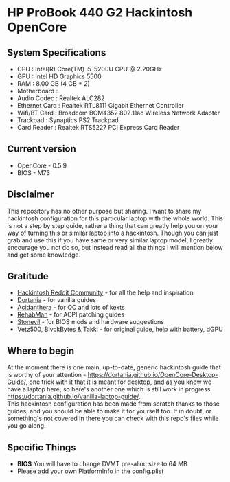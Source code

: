 # HP ProBook 440 G2 Hackintosh OpenCore
## System Specifications
  *  CPU : Intel(R) Core(TM) i5-5200U CPU @ 2.20GHz
  *  GPU : Intel HD Graphics 5500
  *  RAM : 8.00 GB (4 GB * 2)
  *  Motherboard : 
  *  Audio Codec : Realtek ALC282
  *  Ethernet Card : Realtek RTL8111 Gigabit Ethernet Controller 
  *  Wifi/BT Card : Broadcom BCM4352 802.11ac Wireless Network Adapter 
  *  Trackpad : Synaptics PS2 Trackpad
  *  Card Reader : Realtek RTS5227 PCI Express Card Reader

## Current version
* OpenCore - 0.5.9
* BIOS - M73 

## Disclaimer
This repository has no other purpose but sharing.
I want to share my hackintosh configuration for this particular laptop with the whole world.
This is not a step by step guide, rather a thing that can greatly help you on your way of turning this or similar laptop into a hackintosh.
Though you can just grab and use this if you have same or very similar laptop model, I greatly encourage you not do so, but instead read all the things I will mention below and get some knowledge.

## Gratitude
* [Hackintosh Reddit Community](https://www.reddit.com/r/hackintosh/) - for all the help and inspiration
* [Dortania](https://github.com/dortania) - for vanilla guides
* [Acidanthera](https://github.com/acidanthera) - for OC and lots of kexts
* [RehabMan](https://github.com/RehabMan) - for ACPI patching guides
* [Stonevil](https://github.com/stonevil) - for BIOS mods and hardware suggestions
* Vetz500, BlvckBytes & Takki - for original guide, help with battery, dGPU


## Where to begin
At the moment there is one main, up-to-date, generic hackintosh guide that is worthy of your attention - https://dortania.github.io/OpenCore-Desktop-Guide/, one trick with it that it is meant for desktop, and as you know we have a laptop here, so here's another one which is still work in progress https://dortania.github.io/vanilla-laptop-guide/.  
This hackintosh configuration has been made from scratch thanks to those guides, and you should be able to make it for yourself too. If in doubt, or something's not covered in there you can check with this repo's files while you go along.

## Specific Things
* **BIOS** You will have to change DVMT pre-alloc size to 64 MB
* Please add your own PlatformInfo in the config.plist 
